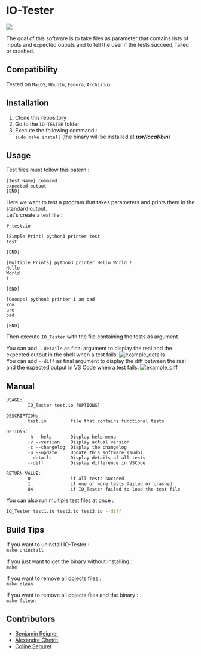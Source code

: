# IO-Tester
<a href="https://github.com/tocola/IO-TESTER/releases/tag/v1.6.2"><img src="https://img.shields.io/badge/IO_Tester-v1.6.2-blue.svg"></a>

The goal of this software is to take files as parameter that contains lists of inputs and expected ouputs and to tell the user if the tests succeed, failed or crashed.

## Compatibility
Tested on `MacOS`, `Ubuntu`, `Fedora`, `ArchLinux`

## Installation

1. Clone this repository
2. Go to the ```IO-TESTER``` folder
3. Execute the following command :  
   ```sudo make install``` (the binary will be installed at ***usr/local/bin***)

## Usage

Test files must follow this patern :
```
[Test Name] command
expected output
[END]
```

Here we want to test a program that takes parameters and prints them in the standard output.  
Let's create a test file :

```
# test.io

[Simple Print] python3 printer test
test

[END]

[Multiple Prints] python3 printer Hello World !
Hello
World
!

[END]

[Oooops] python3 printer I am bad
You
are
bad

[END]
```

Then execute `IO_Tester` with the file containing the tests as argument.

You can add `--details` as final argument to display the real and the expected output in the shell when a test fails.
![example_details](https://github.com/tocola/IO-TESTER/blob/main/.github/example_details.png?raw=true)   
You can add `--diff` as final argument to display the diff between the real and the expected output in VS Code when a test fails.
![example_diff](https://github.com/tocola/IO-TESTER/blob/main/.github/example_diff.png?raw=true)   

## Manual

```
USAGE:
        IO_Tester test.io [OPTIONS]

DESCRIPTION:
        test.io         file that contains functional tests

OPTIONS:
        -h --help       Display help menu
        -v --version    Display actual version
        -c --changelog  Display the changelog
        -u --update     Update this software (sudo)
        --details       Display details of all tests
        --diff          Display difference in VSCode

RETURN VALUE:
        0               if all tests succeed
        1               if one or more tests failed or crashed
        84              if IO_Tester failed to load the test file
```

You can also run multiple test files at once :
```sh
IO_Tester test1.io test2.io test3.io --diff
```

## Build Tips
If you want to uninstall IO-Tester :  
```make uninstall```


If you just want to get the binary without installing :  
```make```


If you want to remove all objects files :  
```make clean```


If you want to remove all objects files and the binary :  
```make fclean```



## Contributors

 - [Benjamin Reigner](https://github.com/Breigner01)
 - [Alexandre Chetrit](https://github.com/chetrit)
 - [Coline Seguret](https://github.com/Cleopha)
